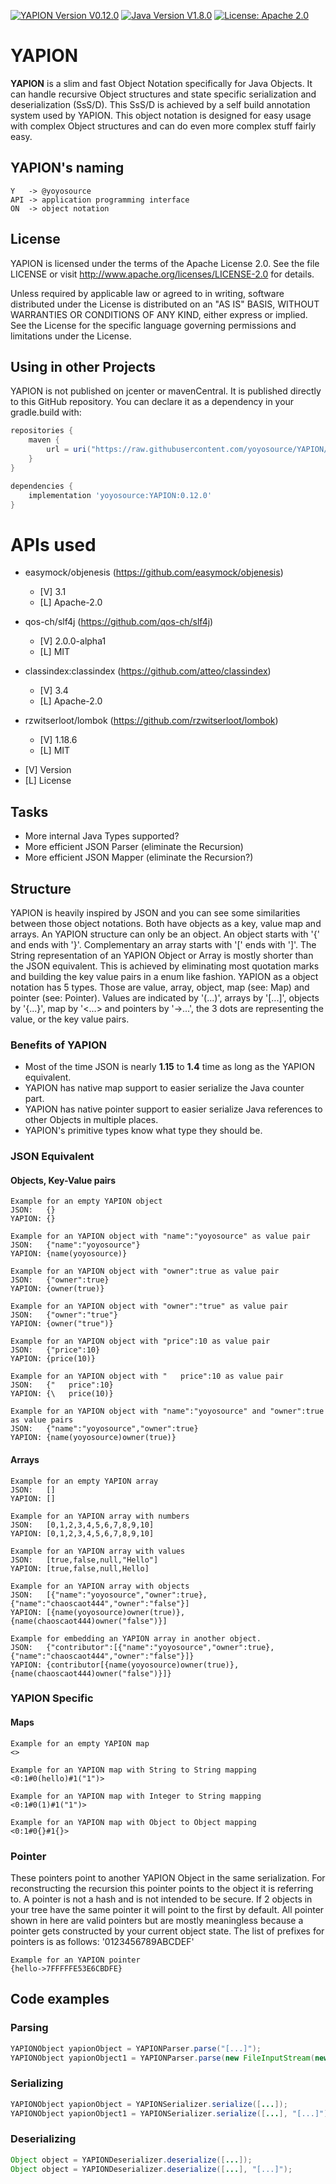 [![YAPION Version V0.12.0](https://img.shields.io/badge/YAPION%20Version-0.12.0-red)](https://github.com/yoyosource/YAPIOn/tree/master/)
[![Java Version V1.8.0](https://img.shields.io/badge/Java%20Version-1.8.0-blue.svg)](https://github.com/yoyosource/YAPION/tree/master/)
[![License: Apache 2.0](https://img.shields.io/badge/license-Apache%202-blue)](http://www.apache.org/licenses/LICENSE-2.0)

# YAPION
**YAPION** is a slim and fast Object Notation specifically for Java Objects.
It can handle recursive Object structures and state specific serialization and deserialization (SsS/D).
This SsS/D is achieved by a self build annotation system used by YAPION. This object notation is designed for easy usage with complex Object structures and can do even more complex stuff fairly easy.   

## YAPION's naming
```
Y   -> @yoyosource   
API -> application programming interface
ON  -> object notation
```

## License
YAPION is licensed under the terms of the Apache License 2.0. See the file LICENSE or visit http://www.apache.org/licenses/LICENSE-2.0 for details.

Unless required by applicable law or agreed to in writing, software distributed under the License is distributed on an "AS IS" BASIS, WITHOUT WARRANTIES OR CONDITIONS OF ANY KIND, either express or implied. See the License for the specific language governing permissions and limitations under the License.

## Using in other Projects
YAPION is not published on jcenter or mavenCentral. It is published directly to this GitHub repository. You can declare it as a dependency in your gradle.build with:
```groovy
repositories {
    maven {
        url = uri("https://raw.githubusercontent.com/yoyosource/YAPION/master/releases")
    }
}

dependencies {
    implementation 'yoyosource:YAPION:0.12.0'
}
```

# APIs used
- easymock/objenesis (https://github.com/easymock/objenesis)
  - [V] 3.1
  - [L] Apache-2.0
- qos-ch/slf4j (https://github.com/qos-ch/slf4j)
  - [V] 2.0.0-alpha1
  - [L] MIT
- classindex:classindex (https://github.com/atteo/classindex)
  - [V] 3.4
  - [L] Apache-2.0

- rzwitserloot/lombok (https://github.com/rzwitserloot/lombok)
  - [V] 1.18.6
  - [L] MIT

* [V] Version
* [L] License

## Tasks
- More internal Java Types supported?
- More efficient JSON Parser (eliminate the Recursion)
- More efficient JSON Mapper (eliminate the Recursion?)

## Structure
YAPION is heavily inspired by JSON and you can see some similarities between those object notations.
Both have objects as a key, value map and arrays. An YAPION structure can only be an object. An object starts with '{' and ends with '}'. Complementary an array starts with '\[' ends with ']'.
The String representation of an YAPION Object or Array is mostly shorter than the JSON equivalent. This is achieved by eliminating most quotation marks and building the key value pairs in a enum like fashion.
YAPION as a object notation has 5 types. Those are value, array, object, map (see: Map) and pointer (see: Pointer).
Values are indicated by '(...)', arrays by '\[...]', objects by '{...}', map by '<...> and pointers by '->...', the 3 dots are representing the value, or the key value pairs.

### Benefits of YAPION
- Most of the time JSON is nearly **1.15** to **1.4** time as long as the YAPION equivalent.
- YAPION has native map support to easier serialize the Java counter part.
- YAPION has native pointer support to easier serialize Java references to other Objects in multiple places.
- YAPION's primitive types know what type they should be.

### JSON Equivalent
#### Objects, Key-Value pairs
```
Example for an empty YAPION object
JSON:   {}
YAPION: {}

Example for an YAPION object with "name":"yoyosource" as value pair
JSON:   {"name":"yoyosource"}
YAPION: {name(yoyosource)}

Example for an YAPION object with "owner":true as value pair
JSON:   {"owner":true}
YAPION: {owner(true)}

Example for an YAPION object with "owner":"true" as value pair
JSON:   {"owner":"true"}
YAPION: {owner("true")}

Example for an YAPION object with "price":10 as value pair
JSON:   {"price":10}
YAPION: {price(10)}

Example for an YAPION object with "   price":10 as value pair
JSON:   {"   price":10}
YAPION: {\   price(10)}

Example for an YAPION object with "name":"yoyosource" and "owner":true as value pairs
JSON:   {"name":"yoyosource","owner":true}
YAPION: {name(yoyosource)owner(true)}
```
#### Arrays
```
Example for an empty YAPION array
JSON:   []
YAPION: []

Example for an YAPION array with numbers
JSON:   [0,1,2,3,4,5,6,7,8,9,10]
YAPION: [0,1,2,3,4,5,6,7,8,9,10]

Example for an YAPION array with values
JSON:   [true,false,null,"Hello"]
YAPION: [true,false,null,Hello]

Example for an YAPION array with objects
JSON:   [{"name":"yoyosource","owner":true},{"name":"chaoscaot444","owner":"false"}]
YAPION: [{name(yoyosource)owner(true)},{name(chaoscaot444)owner("false")}]

Example for embedding an YAPION array in another object.
JSON:   {"contributor":[{"name":"yoyosource","owner":true},{"name":"chaoscaot444","owner":"false"}]}
YAPION: {contributor[{name(yoyosource)owner(true)},{name(chaoscaot444)owner("false")}]}
```
### YAPION Specific
#### Maps
```
Example for an empty YAPION map
<>

Example for an YAPION map with String to String mapping
<0:1#0(hello)#1("1")>

Example for an YAPION map with Integer to String mapping
<0:1#0(1)#1("1")>

Example for an YAPION map with Object to Object mapping
<0:1#0{}#1{}>
```
### Pointer
These pointers point to another YAPION Object in the same serialization. For reconstructing the recursion this pointer points to the object it is referring to.
A pointer is not a hash and is not intended to be secure. If 2 objects in your tree have the same pointer it will point to the first by default.
All pointer shown in here are valid pointers but are mostly meaningless because a pointer gets constructed by your current object state.
The list of prefixes for pointers is as follows: '0123456789ABCDEF'
```
Example for an YAPION pointer
{hello->7FFFFFE53E6CBDFE}
```

## Code examples
### Parsing
```java
YAPIONObject yapionObject = YAPIONParser.parse("[...]");
YAPIONObject yapionObject1 = YAPIONParser.parse(new FileInputStream(new File([...])));
```

### Serializing
```java
YAPIONObject yapionObject = YAPIONSerializer.serialize([...]);
YAPIONObject yapionObject1 = YAPIONSerializer.serialize([...], "[...]");
```

### Deserializing
```java
Object object = YAPIONDeserializer.deserialize([...]);
Object object = YAPIONDeserializer.deserialize([...], "[...]");
```
